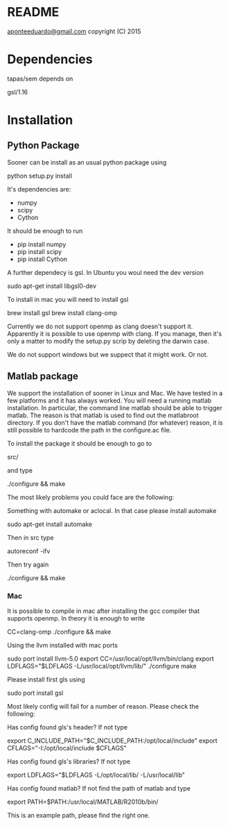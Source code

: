 # README

aponteeduardo@gmail.com
copyright (C) 2015

# Dependencies

tapas/sem depends on 

gsl/1.16

# Installation

## Python Package

Sooner can be install as an usual python package using

python setup.py install 

It's dependencies are:

* numpy
* scipy
* Cython

It should be enough to run

* pip install numpy
* pip install scipy
* pip install Cython


A further dependecy is gsl. In Ubuntu you woul need the dev version

sudo apt-get install libgsl0-dev 

To install in mac you will need to install gsl

brew install gsl
brew install clang-omp 

Currently we do not support openmp as clang doesn't support it. Apparently
it is possible to use openmp with clang. If you manage, then it's only
a matter to modify the setup.py scrip by deleting the darwin case.

We do not support windows but we suppect that it might work. Or not.

## Matlab package

We support the installation of sooner in Linux and Mac. We have tested in a few
platforms and it has always worked. You will need a running matlab 
installation. In particular, the command line matlab should be able
to trigger matlab. The reason is that matlab is used to find out the 
matlabroot directory. If you don't have the matlab command (for whatever)
reason, it is still possible to hardcode the path in the configure.ac file.

To install the package it should be enough to go to

src/

and type

./configure && make

The most likely problems you could face are the following:

Something with automake or aclocal. In that case please install automake

sudo apt-get install automake

Then in src type

autoreconf -ifv

Then try again

./configure && make

### Mac

It is possible to compile in mac after installing the gcc compiler that 
supports openmp. In theory it is enough to write 

CC=clang-omp ./configure && make

Using the llvm installed with mac ports

sudo port install llvm-5.0
export CC=/usr/local/opt/llvm/bin/clang
export LDFLAGS="$LDFLAGS -L/usr/local/opt/llvm/lib/"
./configure
make


Please install first gls using

sudo port install gsl

Most likely config will fail for a number of reason. Please check the 
following:

Has config found gls's header? If not type 

export C_INCLUDE_PATH="$C_INCLUDE_PATH:/opt/local/include"
export CFLAGS="-I:/opt/local/include $CFLAGS"

Has config found gls's libraries? If not type

export LDFLAGS="$LDFLAGS -L/opt/local/lib/ -L/usr/local/lib"

Has config found matlab? If not find the path of matlab and type

export PATH=$PATH:/usr/local/MATLAB/R2010b/bin/

This is an example path, please find the right one.
